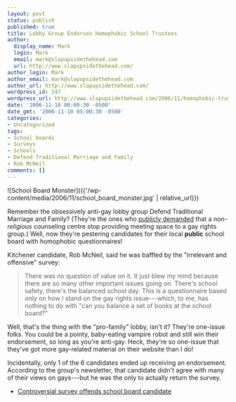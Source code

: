 ```yaml
---
layout: post
status: publish
published: true
title: Lobby Group Endorses Homophobic School Trustees
author:
  display_name: Mark
  login: Mark
  email: mark@slapupsidethehead.com
  url: http://www.slapupsidethehead.com/
author_login: Mark
author_email: mark@slapupsidethehead.com
author_url: http://www.slapupsidethehead.com/
wordpress_id: 247
wordpress_url: http://www.slapupsidethehead.com/2006/11/homophobic-trustees/
date: '2006-11-10 00:00:30 -0500'
date_gmt: '2006-11-10 05:00:30 -0500'
categories:
- Uncategorized
tags:
- School boards
- Surveys
- Schools
- Defend Traditional Marriage and Family
- Rob McNeil
comments: []
---
```

![School Board Monster]({{'/wp-content/media/2006/11/school_board_monster.jpg' | relative_url}})

Remember the obsessively anti-gay lobby group Defend Traditional Marriage and Family? (They're the ones who [publicly demanded](http://www.slapupsidethehead.com/2006/10/counseling-centre-attacked/ "Heaven forbid that gay people actually meet to discuss matters!") that a _non-religious_ counseling centre stop providing meeting space to a gay rights group.) Well, now they're pestering candidates for their local **public** school board with homophobic questionnaires!

Kitchener candidate, Rob McNeil, said he was baffled by the "irrelevant and offensive" survey:

> There was no question of value on it. It just blew my mind because there are so many other important issues going on. There's school safety, there's the balanced school day. This is a questionnaire based only on how I stand on the gay rights issue---which, to me, has nothing to do with "can you balance a set of books at the school board?"

Well, that's the thing with the "pro-family" lobby, isn't it? They're one-issue folks. You could be a pointy, baby-eating vampire robot and still win their endorsement, so long as you're anti-gay. Heck, they're so one-issue that they've got more gay-related material on their website than I do!

Incidentally, only 1 of the 6 candidates ended up receiving an endorsement. According to the group's newsletter, that candidate didn't agree with many of their views on gays---but he was the only to actually return the survey.

- [Controversial survey offends school board candidate](http://www.therecord.com/NASApp/cs/ContentServer?pagename=record/Layout/Article_Type1&c=Article&cid=1163026216615&call_pageid=1024322085509&col=1024322199564)
